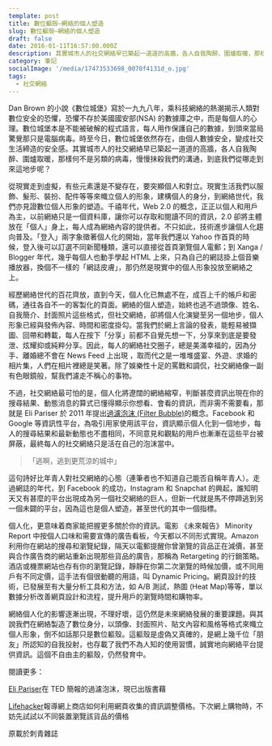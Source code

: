```yaml
---
template: post
title: 數位軀殼—網絡的個人塑造
slug: 數位軀殼—網絡的個人塑造
draft: false
date: 2016-01-11T16:57:00.000Z
description: 其實城市人的社交網絡早已築起一道道的高牆，各人自我陶醉、圍爐取暖，那樣何不是另類的病毒，慢慢抹殺我們的溝通，到底我們從哪走到來這地步呢？
category: 筆記
socialImage: '/media/17473533698_0070f4131d_o.jpg'
tags:
  - 社交網絡
---
```


Dan Brown 的小說《數位城堡》寫於一九九八年，乘科技網絡的熱潮揭示人類對數位安全的恐懼，恐懼不存於美國國安部(NSA) 的數據庫之中，而是每個人的心理。數位城堡本是不能被破解的程式語言，每人用作保護自己的數據，到頭來當局驚覺那只是電腦病毒。時至今日，數位城堡依然存在，由個人數據安全，變成社交生活締造的安全感。其實城市人的社交網絡早已築起一道道的高牆，各人自我陶醉、圍爐取暖，那樣何不是另類的病毒，慢慢抹殺我們的溝通，到底我們從哪走到來這地步呢？

從現實走到虛擬，有些元素還是不變存在，要突顯個人和對立。現實生活我們以服飾、髮形、裝扮、配件等等來幟立個人的形象，建構個人的身分，到網絡世代，我們亦見證數位個人形象的塑造。千禧年代，Web 2.0 的概念，正正以個人和用戶為主，以前網絡只是一個資料庫，讓你可以存取和閱讀不同的資訊，2.0 卻將主體放在「個人」身上，每人成為網絡內容的提供者。不只如此，技術進步讓個人化趨向普及。「登入」兩字象徵著個人化的開始，當年我們還以 Yahoo 作首頁的時候，登入後可以訂選不同新聞種類，還可以直接從首頁瀏覽個人電郵；到 Xanga / Blogger 年代，幾乎每個人也動手學起 HTML 上來，只為自己的網誌掛上個音樂播放器，換個不一樣的「網誌皮膚」，那仍然是現實中的個人形象投放至網絡之上。

經歷網絡世代的百花齊放，直到今天，個人化已無處不在，成百上千的帳戶和密碼，通往各自不一的客製化的頁面。網絡的個人塑造，始終也逃不過頭像、姓名、自我簡介、封面照片這些格式，但社交網絡，卻將個人化演變至另一個地步，個人形象已經與發佈內容、時間和密度掛勾。當我們於網上言論的發表，能輕易被擷圖、回帶和轉載，每人在按下「分享」前都不自覺先想一下，分享來到底是要發泄、炫耀抑或純粹分享。因此，每人的網絡社交圈子，總是美滿幸福的，因為分手、離婚總不會在 News Feed 上出現 ，取而代之是一堆堆盛宴、外遊、求婚的相片集，人們在相片裡總是笑著。除了娛樂性十足的罵戰和調侃，社交網絡像一副有色眼鏡般，幫我們濾走不稱心的事物。

不過，社交網絡最可怕的是，個人化將遼闊的網絡縮窄，判斷甚麼資訊出現在你的搜尋結果、動態消息的算式已懂得顯示你想看、會看的資訊，而非需不需要看，那就是 Eli Pariser 於 2011 年提出[過濾泡沫 (Filter Bubble)](https://www.ted.com/talks/eli_pariser_beware_online_filter_bubbles)的概念。Facebook 和 Google 等資訊性平台，為吸引用家使用該平台，資訊顯示個人化到一個地步，每人的搜尋結果和最新動態也不盡相同，不同意見和觀點的用戶也漸漸在這些平台被屏蔽，最終每人的社交網絡只是活在自己的泡沫當中。

> 「逃啊，逃到更荒涼的城中」

這句詩好比年青人對社交網絡的心態（連筆者也不知道自己能否自稱年青人）。走過網誌的年代，到 Facebook 的成功，Instagram 和 Snapchat 的興起，誰知明天又有甚麼的平台出現成為另一個社交網絡的巨人，但新一代就是馬不停蹄逃到另一個未闢的平台，因為這也是個人塑造，甚至世代的其中一個指標。

個人化，更意味着商家能把握更多關於你的資訊。電影 《未來報告》 Minority Report 中按個人口味和需要宣傳的廣告看板，今天都以不同形式實現。Amazon 利用你在網站的搜尋和瀏覽紀錄，隔天以電郵提醒你曾瀏覽的貨品正在減價，甚至與合作廣告商的網站重新出現那些貨品的廣告，那稱為 Retargeting 的行銷策略。酒店或機票網站也存有你的瀏覽記錄，靜靜在你第二次瀏覽的時候加價，或不同用戶有不同定價，這手法有個很動聽的用語，叫 Dynamic Pricing。網頁設計的技術，已發展至有大量分析工具和方法，如 A/B 測試，熱圖 (Heat Map)等等，單以數據分析改善網頁設計和流程，提升用戶的瀏覽時間和購物率。

網絡個人化的影響逐漸出現，不理好壞，這仍然是未來網絡發展的重要課題。與其說我們在網絡製造了數位身分，以頭像、封面照片、貼文內容和風格等格式來幟立個人形象，倒不如話那只是數位軀殼。這軀殼是虛偽又真確的，是網上幾千位「朋友」所認知的自我投射，也存載了我們不為人知的使用習慣，誠實地向網絡平台提供資訊。這個不自由主的軀殼，仍然發育中。

閱讀更多：

[Eli Pariser](https://www.ted.com/talks/eli_pariser_beware_online_filter_bubbles)在 TED 簡報的過濾泡沫，現已出版書藉

[Lifehacker](http://lifehacker.com/5973689/how-web-sites-vary-prices-based-on-your-information-and-what-you-can-do-about-it)報導網上商店如何利用網頁收集的資訊調整價格。下次網上購物時，不妨先試試以不同裝置瀏覽該貨品的價格

原載於刺青雜誌
